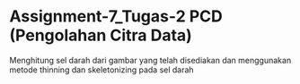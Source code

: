 # Assignment-7_Tugas-2 PCD (Pengolahan Citra Data)

Menghitung sel darah dari gambar yang telah disediakan dan menggunakan metode thinning dan skeletonizing pada sel darah
